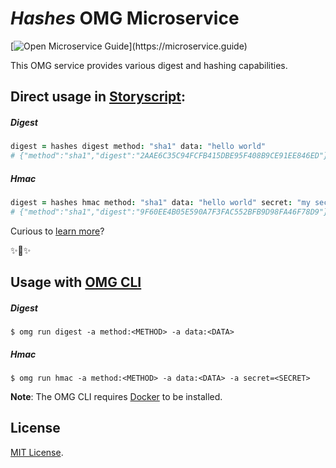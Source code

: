 # _Hashes_ OMG Microservice

[![Open Microservice Guide](https://img.shields.io/badge/OMG%20Enabled-👍-green.svg?)](https://microservice.guide)
<!-- [![Build status](https://img.shields.io/travis/microservice/hashes/master.svg?style=for-the-badge)](https://travis-ci.org/microservice/hashes) -->

This OMG service provides various digest and hashing capabilities.

## Direct usage in [Storyscript](https://storyscript.io/):

##### Digest
```coffee
digest = hashes digest method: "sha1" data: "hello world"
# {"method":"sha1","digest":"2AAE6C35C94FCFB415DBE95F408B9CE91EE846ED"}
```
##### Hmac
```coffee
digest = hashes hmac method: "sha1" data: "hello world" secret: "my secret"
# {"method":"sha1","digest":"9F60EE4B05E590A7F3FAC552BFB9D98FA46F78D9"}
```

Curious to [learn more](https://docs.storyscript.io/)?

✨🍰✨

## Usage with [OMG CLI](https://www.npmjs.com/package/omg)

##### Digest
```shell
$ omg run digest -a method:<METHOD> -a data:<DATA>
```
##### Hmac
```shell
$ omg run hmac -a method:<METHOD> -a data:<DATA> -a secret=<SECRET>
```

**Note**: The OMG CLI requires [Docker](https://docs.docker.com/install/) to be installed.

## License
[MIT License](https://github.com/omg-services/hashes/blob/master/LICENSE).

